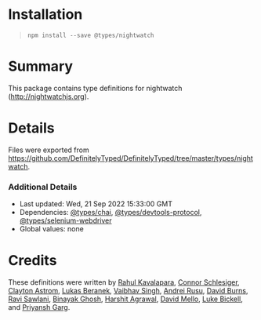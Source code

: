 # Installation
> `npm install --save @types/nightwatch`

# Summary
This package contains type definitions for nightwatch (http://nightwatchjs.org).

# Details
Files were exported from https://github.com/DefinitelyTyped/DefinitelyTyped/tree/master/types/nightwatch.

### Additional Details
 * Last updated: Wed, 21 Sep 2022 15:33:00 GMT
 * Dependencies: [@types/chai](https://npmjs.com/package/@types/chai), [@types/devtools-protocol](https://npmjs.com/package/@types/devtools-protocol), [@types/selenium-webdriver](https://npmjs.com/package/@types/selenium-webdriver)
 * Global values: none

# Credits
These definitions were written by [Rahul Kavalapara](https://github.com/rkavalap), [Connor Schlesiger](https://github.com/schlesiger), [Clayton Astrom](https://github.com/ClaytonAstrom), [Lukas Beranek](https://github.com/lloiser), [Vaibhav Singh](https://github.com/vaibhavsingh97), [Andrei Rusu](https://github.com/beatfactor), [David Burns](https://github.com/AutomatedTester), [Ravi Sawlani](https://github.com/gravityvi), [Binayak Ghosh](https://github.com/swrdfish), [Harshit Agrawal](https://github.com/harshit-bs), [David Mello](https://github.com/literallyMello), [Luke Bickell](https://github.com/lukebickell), and [Priyansh Garg](https://github.com/garg3133).
